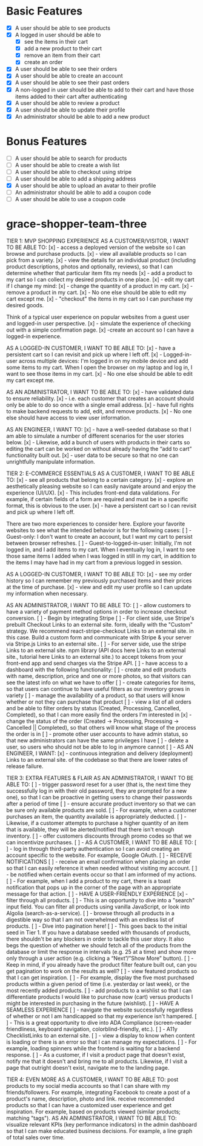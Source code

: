 # Basic Features

- [x] A user should be able to see products
- [x] A logged in user should be able to
  - [x] see the items in their cart
  - [x] add a new product to their cart
  - [x] remove an item from their cart
  - [x] create an order
- [x] A user should be able to see their orders
- [x] A user should be able to create an account
- [x] A user should be able to see their past orders
- [x] A non-logged in user should be able to add to their cart and have those items added to their cart after authenticating
- [x] A user should be able to review a product
- [x] A user should be able to update their profile
- [x] An administrator should be able to add a new product

# Bonus Features

- [ ] A user should be able to search for products
- [ ] A user should be able to create a wish list
- [ ] A user should be able to checkout using stripe
- [ ] A user should be able to add a shipping address
- [x] A user should be able to upload an avatar to their profile
- [ ] An administrator should be able to add a coupon code
- [ ] A user should be able to use a coupon code

# grace-shopper-team-three

TIER 1: MVP SHOPPING EXPERIENCE
AS A CUSTOMER/VISITOR, I WANT TO BE ABLE TO:
[x] - access a deployed version of the website so I can browse and purchase products.
[x] - view all available products so I can pick from a variety.
[x] - view the details for an individual product (including product descriptions, photos and optionally, reviews), so that I can determine whether that particular item fits my needs
[x] - add a product to my cart so I can collect my desired products in one place.
[x] - edit my cart if I change my mind:
[x] - change the quantity of a product in my cart.
[x] - remove a product in my cart.
[x] - No one else should be able to edit my cart except me.
[x] - "checkout" the items in my cart so I can purchase my desired goods.

Think of a typical user experience on popular websites from a guest user and logged-in user perspective.
[x] - simulate the experience of checking out with a simple confirmation page.
[x] -create an account so I can have a logged-in experience.

AS A LOGGED-IN CUSTOMER, I WANT TO BE ABLE TO:
[x] - have a persistent cart so I can revisit and pick up where I left off.
[x] - Logged-in-user across multiple devices: I'm logged in on my mobile device and add some items to my cart. When I open the browser on my laptop and log in, I want to see those items in my cart.
[x] - No one else should be able to edit my cart except me.

AS AN ADMINISTRATOR, I WANT TO BE ABLE TO:
[x] - have validated data to ensure reliability.
[x] - i.e. each customer that creates an account should only be able to do so once with a single email address.
[x] - have full rights to make backend requests to add, edit, and remove products.
[x] - No one else should have access to view user information.

AS AN ENGINEER, I WANT TO:
[x] - have a well-seeded database so that I am able to simulate a number of different scenarios for the user stories below.
[x] - Likewise, add a bunch of users with products in their carts so editing the cart can be worked on without already having the “add to cart” functionality built out.
[x] - user data to be secure so that no one can unrightfully manipulate information.

TIER 2: E-COMMERCE ESSENTIALS
AS A CUSTOMER, I WANT TO BE ABLE TO:
[x] - see all products that belong to a certain category.
[x] - explore an aesthetically pleasing website so I can easily navigate around and enjoy the experience (UI/UX).
[x] - This includes front-end data validations. For example, if certain fields of a form are required and must be in a specific format, this is obvious to the user.
[x] - have a persistent cart so I can revisit and pick up where I left off.

There are two more experiences to consider here. Explore your favorite websites to see what the intended behavior is for the following cases:
[ ] - Guest-only: I don't want to create an account, but I want my cart to persist between browser refreshes.
[ ] - Guest-to-logged-in-user: Initially, I'm not logged in, and I add items to my cart. When I eventually log in, I want to see those same items I added when I was logged in still in my cart, in addition to the items I may have had in my cart from a previous logged in session.

AS A LOGGED-IN CUSTOMER, I WANT TO BE ABLE TO:
[x] - see my order history so I can remember my previously purchased items and their prices at the time of purchase.
[x] - view and edit my user profile so I can update my information when necessary.

AS AN ADMINISTRATOR, I WANT TO BE ABLE TO:
[ ] - allow customers to have a variety of payment method options in order to increase checkout conversion.
[ ] - Begin by integrating Stripe
[ ] - For client side, use Stripe's prebuilt Checkout Links to an external site. form, ideally with the "Custom" strategy. We recommend react-stripe-checkout Links to an external site. in this case. Build a custom form and communicate with Stripe & your server via Stripe.js Links to an external site..
[ ] - For server side, use the stripe Links to an external site. npm library (API docs here Links to an external site., tutorial here Links to an external site.) to accept tokens from your front-end app and send charges via the Stripe API.
[ ] - have access to a dashboard with the following functionality:
[ ] - create and edit products with name, description, price and one or more photos, so that visitors can see the latest info on what we have to offer
[ ] - create categories for items, so that users can continue to have useful filters as our inventory grows in variety
[ ] - manage the availability of a product, so that users will know whether or not they can purchase that product
[ ] - view a list of all orders and be able to filter orders by status (Created, Processing, Cancelled, Completed), so that I can more easily find the orders I'm interested in
[x] - change the status of the order (Created -> Processing, Processing -> Cancelled || Completed), so that others will know what stage of the process the order is in
[ ] - promote other user accounts to have admin status, so that new administrators can have the same privileges I have
[ ] - delete a user, so users who should not be able to log in anymore cannot
[ ] - AS AN ENGINEER, I WANT:
[x] - continuous integration and delivery (deployment) Links to an external site. of the codebase so that there are lower rates of release failure.

TIER 3: EXTRA FEATURES & FLAIR
AS AN ADMINISTRATOR, I WANT TO BE ABLE TO:
[ ] - trigger password reset for a user (that is, the next time they successfully log in with their old password, they are prompted for a new one), so that I can be proactive in getting users to change their passwords after a period of time
[ ] - ensure accurate product inventory so that we can be sure only available products are sold.
[ ] - For example, when a customer purchases an item, the quantity available is appropriately deducted.
[ ] - Likewise, if a customer attempts to purchase a higher quantity of an item that is available, they will be alerted/notified that there isn't enough inventory.
[ ] - offer customers discounts through promo codes so that we can incentivize purchases.
[ ] - AS A CUSTOMER, I WANT TO BE ABLE TO:
[ ] - log in through third-party authentication so I can avoid creating an account specific to the website. For example, Google OAuth.
[ ] - RECEIVE NOTIFICATIONS
[ ] - receive an email confirmation when placing an order so that I can easily reference it when needed without visiting my account.
[ ] - be notified when certain events occur so that I am informed of my actions.
[ ] - For example, when I add a product to my cart, there is a toast notification that pops up in the corner of the page with an appropriate message for that action.
[ ] - HAVE A USER-FRIENDLY EXPERIENCE
[x] - filter through all products.
[ ] - This is an opportunity to dive into a "search" input field. You can filter all products using vanilla JavaScript, or look into Algolia (search-as-a-service).
[ ] - browse through all products in a digestible way so that I am not overwhelmed with an endless list of products.
[ ] - Dive into pagination here!
[ ] - This goes back to the initial seed in Tier 1. If you have a database seeded with thousands of products, there shouldn't be any blockers in order to tackle this user story. It also begs the question of whether we should fetch all of the products from the database or limit the response in intervals (e.g. 25 at a time) and show more only through a user action (e.g. clicking a “Next”/”Show More” button).
[ ] - Keep in mind, if you already have the product filter feature built out, can you get pagination to work on the results as well?
[ ] - view featured products so that I can get inspiration.
[ ] - For example, display the five most purchased products within a given period of time (i.e. yesterday or last week), or the most recently added products.
[ ] - add products to a wishlist so that I can differentiate products I would like to purchase now (cart) versus products I might be interested in purchasing in the future (wishlist).
[ ] - HAVE A SEAMLESS EXPERIENCE
[ ] - navigate the website successfully regardless of whether or not I am handicapped so that my experience isn't hampered.
[ ] - This is a great opportunity to dive into ADA Compliance (screen-reader friendliness, keyboard navigation, colorblind-friendly, etc.).
[ ] - A11y ChecklistLinks to an external site.
[ ] - view a display to know when content is loading or there is an error so that I can manage my expectations.
[ ] - For example, loading spinners while the frontend is waiting for a backend response.
[ ] - As a customer, if I visit a product page that doesn't exist, notify me that it doesn't and bring me to all products. Likewise, if I visit a page that outright doesn't exist, navigate me to the landing page.

TIER 4: EVEN MORE
AS A CUSTOMER, I WANT TO BE ABLE TO:
post products to my social media accounts so that I can share with my friends/followers.
For example, integrating Facebook to create a post of a product's name, description, photo and link.
receive recommended products so that I can have a customized user experience and get inspiration.
For example, based on products viewed (similar products; matching "tags").
AS AN ADMINISTRATOR, I WANT TO BE ABLE TO:
visualize relevant KPIs (key performance indicators) in the admin dashboard so that I can make educated business decisions.
For example, a line graph of total sales over time.
